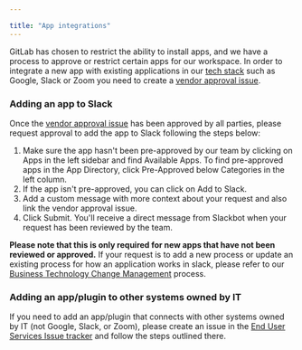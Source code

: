 ```yaml
---

title: "App integrations"
---
```


<link rel="stylesheet" type="text/css" href="/stylesheets/biztech.css" />







GitLab has chosen to restrict the ability to install apps, and we have a process to approve or restrict certain apps for our workspace. In order to integrate a new app with existing applications in our [tech stack](https://gitlab.com/gitlab-com/www-gitlab-com/-/blob/master/data/tech_stack.yml) such as Google, Slack or Zoom you need to create a [vendor approval issue](https://gitlab.com/gitlab-com/Finance-Division/procurement-team/procurement/-/issues/new?issuable_template=app_integrations).

### Adding an app to Slack

Once the [vendor approval issue](https://gitlab.com/gitlab-com/Finance-Division/procurement-team/procurement/-/issues/new?issuable_template=app_integrations) has been approved by all parties, please request approval to add the app to Slack following the steps below:

1. Make sure the app hasn't been pre-approved by our team by clicking on Apps in the left sidebar and find Available Apps. To find pre-approved apps in the App Directory, click Pre-Approved below Categories in the left column.
1. If the app isn't pre-approved, you can click on Add to Slack.
1. Add a custom message with more context about your request and also link the vendor approval issue.
1. Click Submit. You'll receive a direct message from Slackbot when your request has been reviewed by the team.

**Please note that this is only required for new apps that have not been reviewed or approved.** If your request is to add a new  process or update an existing process for how an application works in slack, please refer to our [Business Technology Change Management](/handbook/business-technology/change-management/) process.

### Adding an app/plugin to other systems owned by IT

If you need to add an app/plugin that connects with other systems owned by IT (not Google, Slack, or Zoom), please create an issue in the [End User Services Issue tracker](https://gitlab.com/gitlab-com/it/end-user-services/issues/it-help-issue-tracker/-/issues/new?issuable_template=App_Integration) and follow the steps outlined there.



